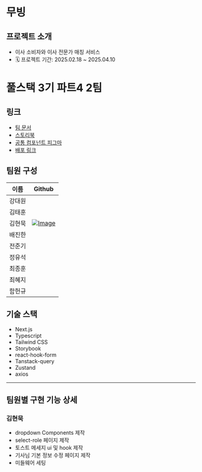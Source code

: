 # 무빙

## 프로젝트 소개

- 이사 소비자와 이사 전문가 매칭 서비스
- 🗓️ 프로젝트 기간: 2025.02.18 ~ 2025.04.10

# 풀스택 3기 파트4 2팀

## 링크
- [팀 문서](https://weak-lancer-c84.notion.site/1a06152b67c6817ebfd7c32764490c9f?v=1a06152b67c681a39668000c39caa079&pvs=4)
- [스토리북](https://d2fawnkpgj9lx8.cloudfront.net/?path=/story/common-moverinfo-templates-moverinfo--written-review-info)
- [공통 컴포넌트 피그마](https://www.figma.com/design/lXt37bEptE7xr8iHeNu1t7/2%ED%8C%80-%EB%AC%B4%EB%B9%99-%EB%AC%B8%EC%84%9C?node-id=0-1&p=f&t=8FxIfnJBhvXWd4p3-0)
- [배포 링크](https://moving-app.site)

## 팀원 구성
| 이름 | Github |
|------|---------|
| 강대원| 
| 김태훈|
| 김현묵| <a href ="https://github.com/kimhyunmook">![Image](https://github.com/user-attachments/assets/b5741cbb-23f1-4d32-84f3-820acc00953b)</a>
| 배진한|
| 전준기|
| 정유석|
| 최종훈|
| 최혜지|
| 함헌규|

## 기술 스택

- Next.js
- Typescript
- Tailwind CSS
- Storybook
- react-hook-form
- Tanstack-query
- Zustand
- axios

---

## 팀원별 구현 기능 상세


### 김현묵
- dropdown Components 제작
- select-role 페이지 제작
- 토스트 메세지 ui 및 hook 제작
- 기사님 기본 정보 수정 페이지  제작
- 미들웨어 세팅
